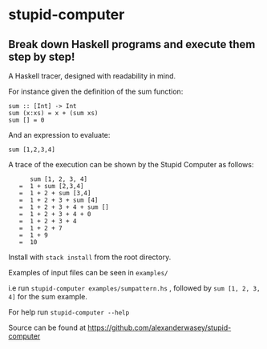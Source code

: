 # stupid-computer
## Break down Haskell programs and execute them step by step! 

A Haskell tracer, designed with readability in mind.

For instance given the definition of the sum function:  
``` 
sum :: [Int] -> Int 
sum (x:xs) = x + (sum xs)
sum [] = 0
``` 
And an expression to evaluate: 
```
sum [1,2,3,4]
``` 
A trace of the execution can be shown by the Stupid Computer as follows:
``` 
      sum [1, 2, 3, 4]
   =  1 + sum [2,3,4]
   =  1 + 2 + sum [3,4]
   =  1 + 2 + 3 + sum [4]
   =  1 + 2 + 3 + 4 + sum []
   =  1 + 2 + 3 + 4 + 0
   =  1 + 2 + 3 + 4
   =  1 + 2 + 7
   =  1 + 9
   =  10
```

Install with `stack install` from the root directory.

Examples of input files can be seen in `examples/ `

i.e run `stupid-computer examples/sumpattern.hs` , followed by `sum [1, 2, 3, 4]` for the sum example.

For help run `stupid-computer --help`

Source can be found at https://github.com/alexanderwasey/stupid-computer
